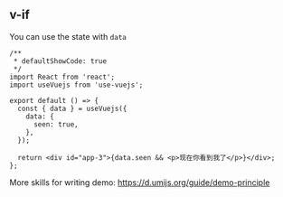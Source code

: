 ## v-if

You can use the state with `data`

```tsx
/**
 * defaultShowCode: true
 */
import React from 'react';
import useVuejs from 'use-vuejs';

export default () => {
  const { data } = useVuejs({
    data: {
      seen: true,
    },
  });

  return <div id="app-3">{data.seen && <p>现在你看到我了</p>}</div>;
};
```

More skills for writing demo: https://d.umijs.org/guide/demo-principle

